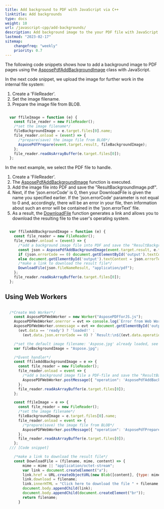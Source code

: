 ```yaml
---
title: Add background to PDF with JavaScript via C++
linktitle: Add backgrounds
type: docs
weight: 10
url: /javascript-cpp/add-backgrounds/
description: Add background image to the your PDF file with JavaScript via C++. 
lastmod: "2023-02-17"
sitemap:
    changefreq: "weekly"
    priority: 0.7
---
```


The following code snippets shows how to add a background image to PDF pages using the [AsposePdfAddBackgroundImage](https://reference.aspose.com/pdf/javascript-cpp/core/asposepdfaddbackgroundimage/) class with JavaScript.

In the next code snippet, we upload the image for further work in the internal file system:

1. Create a 'FileReader'.
1. Set the image filename.
1. Prepare the image file from BLOB.

```js

  var ffileImage = function (e) {
    const file_reader = new FileReader();
    /*set the image filename*/
    fileBackgroundImage = e.target.files[0].name;
    file_reader.onload = (event) => {
      /*prepare(save) the image file from BLOB*/
      AsposePdfPrepare(event.target.result, fileBackgroundImage);
    };
    file_reader.readAsArrayBuffer(e.target.files[0]);
  };
```

In the next example, we select the PDF file to handle.
1. Create a 'FileReader'.
1. The [AsposePdfAddBackgroundImage](https://reference.aspose.com/pdf/javascript-cpp/core/asposepdfaddbackgroundimage/) function is executed.
1. Add the image file into PDF and save the "ResultBackgroundImage.pdf".
1. Next, if the 'json.errorCode' is 0, then your DownloadFile is given the name you specified earlier. If the 'json.errorCode' parameter is not equal to 0 and, accordingly, there will be an error in your file, then information about such an error will be contained in the 'json.errorText' file.
1. As a result, the [DownloadFile](https://reference.aspose.com/pdf/javascript-cpp/misc/downloadfile/) function generates a link and allows you to download the resulting file to the user's operating system.

```js

  var ffileAddBackgroundImage = function (e) {
    const file_reader = new FileReader();
    file_reader.onload = (event) => {
      /*add a background image file into PDF and save the "ResultBackgroundImage.pdf"*/
      const json = AsposePdfAddBackgroundImage(event.target.result, e.target.files[0].name, fileBackgroundImage, "ResultBackgroundImage.pdf");
      if (json.errorCode == 0) document.getElementById('output').textContent = json.fileNameResult;
      else document.getElementById('output').textContent = json.errorText;
      /*make a link to download the result file*/
      DownloadFile(json.fileNameResult, "application/pdf");
    };
    file_reader.readAsArrayBuffer(e.target.files[0]);
  };
```

## Using Web Workers

```js

  /*Create Web Worker*/
    const AsposePDFWebWorker = new Worker("AsposePDFforJS.js");
    AsposePDFWebWorker.onerror = evt => console.log(`Error from Web Worker: ${evt.message}`);
    AsposePDFWebWorker.onmessage = evt => document.getElementById('output').textContent = 
      (evt.data == 'ready') ? 'loaded!' :
        (evt.data.json.errorCode == 0) ? `Result:\n${(evt.data.operation == 'AsposePdfPrepare') ? 'image prepared!': DownloadFile(evt.data.json.fileNameResult, "application/pdf", evt.data.params[0])}` : `Error: ${evt.data.json.errorText}`;

    /*set the default image filename: 'Aspose.jpg' already loaded, see settings in 'settings.json'*/
    var fileBackgroundImage = "Aspose.jpg";

    /*Event handler*/
    const ffileAddBackgroundImage = e => {
      const file_reader = new FileReader();
      file_reader.onload = event => {
        /*add a background image file a PDF-file and save the "ResultBackgroundImage.pdf" - Ask Web Worker*/
        AsposePDFWebWorker.postMessage({ "operation": 'AsposePdfAddBackgroundImage', "params": [event.target.result, e.target.files[0].name, fileBackgroundImage, "ResultBackgroundImage.pdf"] }, [event.target.result]);
      };
      file_reader.readAsArrayBuffer(e.target.files[0]);
    };

    const ffileImage = e => {
      const file_reader = new FileReader();
      /*set the image filename*/
      fileBackgroundImage = e.target.files[0].name;
      file_reader.onload = event => {
        /*prepare(save) the image file from BLOB*/
        AsposePDFWebWorker.postMessage({ "operation": 'AsposePdfPrepare', "params": [event.target.result, e.target.files[0].name] }, [event.target.result]);
      };
      file_reader.readAsArrayBuffer(e.target.files[0]);
    };
  /// [Code snippet]

    /*make a link to download the result file*/
    const DownloadFile = (filename, mime, content) => {
        mime = mime || "application/octet-stream";
        var link = document.createElement("a"); 
        link.href = URL.createObjectURL(new Blob([content], {type: mime}));
        link.download = filename;
        link.innerHTML = "Click here to download the file " + filename;
        document.body.appendChild(link); 
        document.body.appendChild(document.createElement("br"));
        return filename;
      }
```